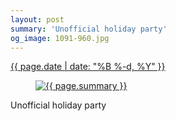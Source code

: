 ```yaml
---
layout: post
summary: 'Unofficial holiday party'
og_image: 1091-960.jpg
---
```


<div class="post">
 <time>
  <a href="/1091">
   {{ page.date | date: "%B %-d, %Y" }}
  </a>
 </time>
 <a href="/1091">
  <figure data-taken="2/21/2020">
   <img alt="{{ page.summary }}" sizes="(min-width: 700px) 50vw, calc(100vw - 2rem)" src="{{ site.assets_url }}/1091-480.jpg" srcset="{{ site.assets_url }}/1091-240.jpg 240w, {{ site.assets_url }}/1091-480.jpg 480w, {{ site.assets_url }}/1091-720.jpg 720w, {{ site.assets_url }}/1091-960.jpg 960w"/>
  </figure>
 </a>
 <span>
  Unofficial holiday party
 </span>
</div>
